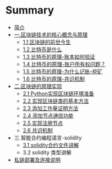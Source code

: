 # Summary

* [简介](README.md)
* [一.区块链技术的核心概念与原理](一.区块链技术的核心概念与原理.md)
  * [1.1 区块链的前世今生](11-qu-kuai-lian-de-guo-qu-yu-wei-lai.md)
  * [1.2 比特币是什么](12-bi-te-bi-shi-shi-yao.md)
  * [1.3 比特币的原理-账本如何验证](13-bi-te-bi-de-yuan-li.md)
  * [1.4 比特币的原理-账户所有权问题？](14-bi-te-bi-de-yuan-7406-wei-shi-yao-ji-zhang-ff1f.md)
  * [1.5 比特币的原理-为什么记账-挖矿](15-bi-te-bi-de-yuan-7406-wei-shi-yao-ji-8d26-wa-kuang.md)
  * [1.6 比特币的原理-共识机制](16-bi-te-bi-de-yuan-7406-gong-shi-ji-zhi.md)
* [二.区块链的原理实现](4e8c-qu-kuai-lian-de-yuan-li-shi-xian.md)
  * [2.1 Python实现区块链环境准备](21-pythonshi-xian-qu-kuai-lian-huan-jing-zhun-bei.md)
  * [2.2 实现区块链类的基本方法](22-shi-xian-qu-kuai-lei-jie-gou-ff0c-shi-xian-jiao-yi-fang-fa.md)
  * [2.3 添加工作量证明方法](23-tian-jia-gong-zuo-liang-zheng-ming-fang-fa.md)
  * [2.4 添加节点通信功能](24-tian-jia-jie-dian-tong-xin-gong-neng.md)
  * [2.5 实现注册节点](25-shi-xian-zhu-ce-jie-dian.md)
  * [2.6 共识机制](26-gong-shi-ji-zhi.md)
* 三.智能合约编程语言-solidity
  * [3.1 solidity合约文件讲解](31-solidityhe-yue-wen-jian-jiang-jie.md)
  * 3.2 solidity 类型讲解
* [私链部署及连接说明](privatechain.md)

